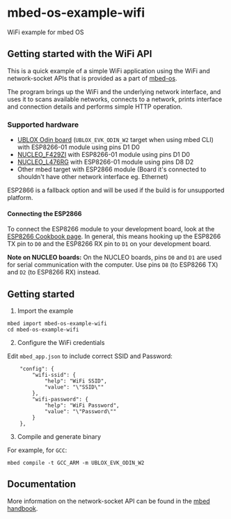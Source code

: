 # mbed-os-example-wifi #

WiFi example for mbed OS

## Getting started with the WiFi API ##

This is a quick example of a simple WiFi application using the WiFi and network-socket APIs that is provided as a part of [mbed-os](github.com/armmbed/mbed-os).

The program brings up the WiFi and the underlying network interface, and uses it to scans available networks, connects to a network, prints interface and connection details and performs simple HTTP operation.

### Supported hardware ###

* [UBLOX Odin board](https://developer.mbed.org/platforms/ublox-EVK-ODIN-W2/) (`UBLOX_EVK_ODIN_W2` target when using mbed CLI) with ESP8266-01 module using pins D1 D0
* [NUCLEO_F429ZI](https://developer.mbed.org/platforms/ST-Nucleo-F429ZI/) with ESP8266-01 module using pins D1 D0
* [NUCLEO_L476RG](https://developer.mbed.org/platforms/ST-Nucleo-L476RG/) with ESP8266-01 module using pins D8 D2
* Other mbed target with ESP2866 module (Board it's connected to shouldn't have other network interface eg. Ethernet)

ESP2866 is a fallback option and will be used if the build is for unsupported platform.

#### Connecting the ESP2866 ####

To connect the ESP8266 module to your development board, look at the [ESP8266 Cookbook page](https://developer.mbed.org/users/4180_1/notebook/using-the-esp8266-with-the-mbed-lpc1768/). In general, this means hooking up the ESP8266 TX pin to `D0` and the ESP8266 RX pin to `D1` on your development board.

**Note on NUCLEO boards:** On the NUCLEO boards, pins `D0` and `D1` are used for serial communication with the computer. Use pins `D8` (to ESP8266 TX) and `D2` (to ESP8266 RX) instead.

##  Getting started

1. Import the example

  ```
  mbed import mbed-os-example-wifi
  cd mbed-os-example-wifi
  ```
2. Configure the WiFi credentials

  Edit ```mbed_app.json``` to include correct SSID and Password:

  ```
      "config": {
          "wifi-ssid": {
              "help": "WiFi SSID",
              "value": "\"SSID\""
          },
          "wifi-password": {
              "help": "WiFi Password",
              "value": "\"Password\""
          }
      },
  ```

3. Compile and generate binary

  For example, for `GCC`:

  ```
  mbed compile -t GCC_ARM -m UBLOX_EVK_ODIN_W2
  ```

## Documentation ##

More information on the network-socket API can be found in the [mbed handbook](https://docs.mbed.com/docs/mbed-os-api-reference/en/5.2/APIs/communication/network_sockets/).
